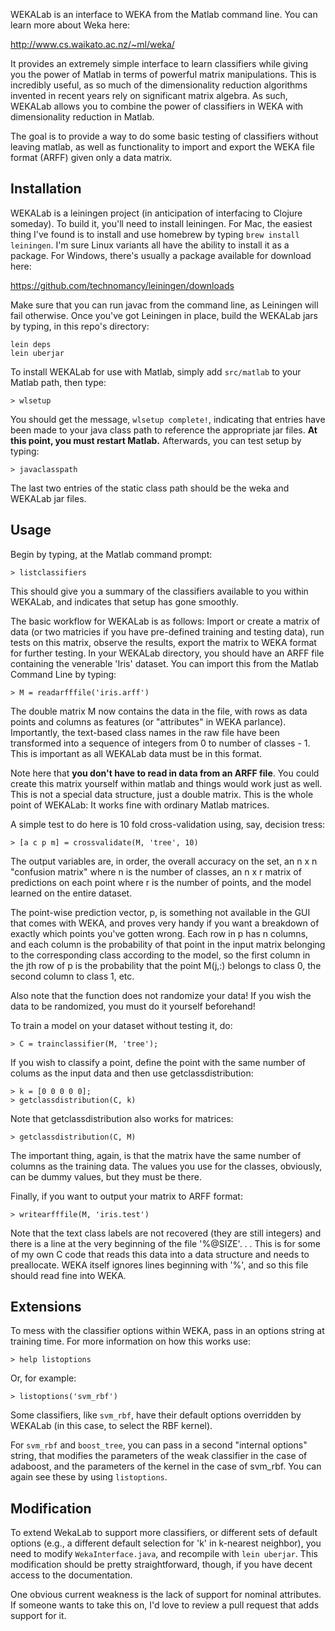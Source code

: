 WEKALab is an interface to WEKA from the Matlab command line.  You can learn more about Weka here:

http://www.cs.waikato.ac.nz/~ml/weka/

It provides an extremely simple interface to learn classifiers while giving you the power of Matlab in terms of powerful matrix manipulations.  This is incredibly useful, as so much of the dimensionality reduction algorithms invented in recent years rely on significant matrix algebra.  As such, WEKALab allows you to combine the power of classifiers in WEKA with dimensionality reduction in Matlab.

The goal is to provide a way to do some basic testing of classifiers without leaving matlab, as well as functionality to import and export the WEKA file format (ARFF) given only a data matrix.


## Installation

WEKALab is a leiningen project (in anticipation of interfacing to Clojure someday).  To build it, you'll need to install leiningen.  For Mac, the easiest thing I've found is to install and use homebrew by typing `brew install leiningen`.  I'm sure Linux variants all have the ability to install it as a package.  For Windows, there's usually a package available for download here:

https://github.com/technomancy/leiningen/downloads

Make sure that you can run javac from the command line, as Leiningen will fail otherwise.  Once you've got Leiningen in place, build the WEKALab jars by typing, in this repo's directory:

```
lein deps
lein uberjar
```

To install WEKALab for use with Matlab, simply add `src/matlab` to your Matlab path, then type:

```
> wlsetup
```

You should get the message, `wlsetup complete!`, indicating that entries have been made to your java class path to reference the appropriate jar files.  **At this point, you must restart Matlab.**  Afterwards, you can test setup by typing:

```
> javaclasspath
```

The last two entries of the static class path should be the weka and WEKALab jar files.

## Usage

Begin by typing, at the Matlab command prompt:

```
> listclassifiers
```

This should give you a summary of the classifiers available to you within WEKALab, and indicates that setup has gone smoothly.

The basic workflow for WEKALab is as follows:  Import or create a matrix of data (or two matricies if you have pre-defined training and testing data), run tests on this matrix, observe the results, export the matrix to WEKA format for further testing.  In your WEKALab directory, you should have an ARFF file containing the venerable 'Iris' dataset.  You can import this from the Matlab Command Line by typing:

```
> M = readarfffile('iris.arff')
```

The double matrix M now contains the data in the file, with rows as data points and columns as features (or "attributes" in WEKA parlance).  Importantly, the text-based class names in the raw file have been transformed into a sequence of integers from 0 to number of classes - 1.  This is important as all WEKALab data must be in this format.

Note here that **you don't have to read in data from an ARFF file**.  You could create this matrix yourself within matlab and things would work just as well.  This is not a special data structure, just a double matrix.  This is the whole point of WEKALab:  It works fine with ordinary Matlab matrices.

A simple test to do here is 10 fold cross-validation using, say, decision tress:

```
> [a c p m] = crossvalidate(M, 'tree', 10)
```

The output variables are, in order, the overall accuracy on the set, an n x n "confusion matrix" where n is the number of classes, an n x r matrix of predictions on each point where r is the number of points, and the model learned on the entire dataset.

The point-wise prediction vector, p, is something not available in the GUI that comes with WEKA, and proves very handy if you want a breakdown of exactly which points you've gotten wrong.  Each row in p has n columns, and each column is the probability of that point in the input matrix belonging to the corresponding class according to the model, so the first column in the jth row of p is the probability that the point M(j,:) belongs to class 0, the second column to class 1, etc.

Also note that the function does not randomize your data!  If you wish the data to be randomized, you must do it yourself beforehand!

To train a model on your dataset without testing it, do:

```
> C = trainclassifier(M, 'tree');
```

If you wish to classify a point, define the point with the same number of colums as the input data and then use getclassdistribution:

```
> k = [0 0 0 0 0];
> getclassdistribution(C, k)
```

Note that getclassdistribution also works for matrices:

```
> getclassdistribution(C, M)
```

The important thing, again, is that the matrix have the same number of columns as the training data.  The values you use for the classes, obviously, can be dummy values, but they must be there.

Finally, if you want to output your matrix to ARFF format:

```
> writearfffile(M, 'iris.test')
```

Note that the text class labels are not recovered (they are still integers) and there is a line at the very beginning of the file '%@SIZE'. . .  This is for some of my own C code that reads this data into a data structure and needs to preallocate.  WEKA itself ignores lines beginning with '%', and so this file should read fine into WEKA.

## Extensions

To mess with the classifier options within WEKA, pass in an options string at training time.  For more information on how this works use:

```
> help listoptions
```

Or, for example:

```
> listoptions('svm_rbf')
```

Some classifiers, like `svm_rbf`, have their default options overridden by WEKALab (in this case, to select the RBF kernel).

For `svm_rbf` and `boost_tree`, you can pass in a second "internal options" string, that modifies the parameters of the weak classifier in the case of adaboost, and the parameters of the kernel in the case of svm_rbf.  You can again see these by using `listoptions`.

## Modification

To extend WekaLab to support more classifiers, or different sets of default options (e.g., a different default selection for 'k' in k-nearest neighbor), you need to modify `WekaInterface.java`, and recompile with `lein uberjar`.  This modification should be pretty straightforward, though, if you have decent access to the documentation.

One obvious current weakness is the lack of support for nominal attributes.  If someone wants to take this on, I'd love to review a pull request that adds support for it.